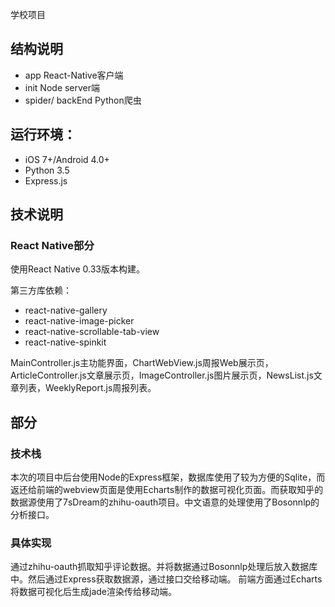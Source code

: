 学校项目
## 结构说明

* app                React-Native客户端
* init               Node server端
* spider/ backEnd    Python爬虫

## 运行环境：
* iOS 7+/Android 4.0+
* Python 3.5
* Express.js

## 技术说明

### React Native部分

使用React Native 0.33版本构建。

第三方库依赖：

* react-native-gallery
* react-native-image-picker
* react-native-scrollable-tab-view
* react-native-spinkit

MainController.js主功能界面，ChartWebView.js周报Web展示页，ArticleController.js文章展示页，ImageController.js图片展示页，NewsList.js文章列表，WeeklyReport.js周报列表。

## 部分
### 技术栈
本次的项目中后台使用Node的Express框架，数据库使用了较为方便的Sqlite，而返还给前端的webview页面是使用Echarts制作的数据可视化页面。而获取知乎的数据源使用了7sDream的zhihu-oauth项目。中文语意的处理使用了Bosonnlp的分析接口。

### 具体实现
通过zhihu-oauth抓取知乎评论数据。并将数据通过Bosonnlp处理后放入数据库中。然后通过Express获取数据源，通过接口交给移动端。
前端方面通过Echarts将数据可视化后生成jade渲染传给移动端。
